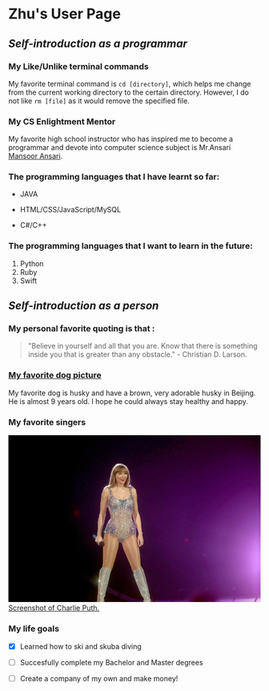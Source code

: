 # **Zhu's User Page**
## ***Self-introduction as a programmar***
### My Like/Unlike terminal commands
My favorite terminal command is `cd [directory]`, which helps me change from the current working directory to the certain directory. However, I do not like `rm [file]` as it would remove the specified file.

### My CS Enlightment Mentor
My favorite high school instructor who has inspired me to become a programmar and devote into computer science subject is Mr.Ansari [Mansoor Ansari](https://revonect.com/contact/Mansoor%20Ansari/id/931294736405).

### The programming languages that I have learnt so far:
- JAVA
* HTML/CSS/JavaScript/MySQL
+ C#/C++
### The programming languages that I want to learn in the future:
1. Python
2. Ruby
3. Swift

## ***Self-introduction as a person***
### My personal favorite quoting is that : 
> "Believe in yourself and all that you are. Know that there is something inside you that is greater than any obstacle." - Christian D. Larson.

### [My favorite dog picture](https://www.freepik.com/premium-photo/siberian-husky-dog-cute-wolf-winter-forest-snow-closeup_23031297.htm) 
My favorite dog is husky and have a brown, very adorable husky in Beijing. He is almost 9 years old. I hope he could always stay healthy and happy.

### My favorite singers
![Screenshot of Taylor Swift.](./Taylor.webp)
[Screenshot of Charlie Puth.](./Charlie.jpeg)

### My life goals
- [x] Learned how to ski and skuba diving
- [ ] Succesfully complete my Bachelor and Master degrees
- [ ] Create a company of my own and make money!


